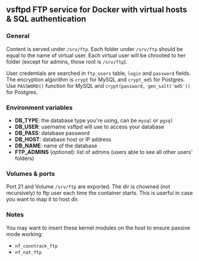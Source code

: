 ## vsftpd FTP service for Docker with virtual hosts & SQL authentication

### General

Content is served under `/srv/ftp`. Each folder under `/srv/ftp` should be equal to the name of virtual user.
Each virtual user will be chrooted to her folder (except for admins, those root is `/srv/ftp`).

User credentials are searched in `ftp_users` table, `login` and `password` fields. The encryption algorithm is `crypt` for MySQL
and `crypt_md5` for Postgres. Use `PASSWORD()` function for MySQL and `crypt(password, gen_salt('md5'))` for Postgres.

### Environment variables

- **DB_TYPE**: the database type you're using, can be `mysql` or `pgsql`
- **DB_USER**: username vsftpd will use to access your database
- **DB_PASS**: database password
- **DB_HOST**: database host or IP address
- **DB_NAME**: name of the database
- **FTP_ADMINS** (*optional*): list of admins (users able to see all other users' folders)

### Volumes & ports

Port 21 and Volume `/srv/ftp` are exported. The dir is chowned (not recursively) to ftp user each time the container starts.
This is userful in case you want to map it to host dir.

### Notes

You may want to insert these kernel modules on the host to ensure passive mode working:

- `nf_conntrack_ftp`
- `nf_nat_ftp`
